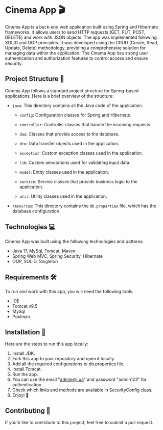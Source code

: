 # Cinema App 🎬

Cinema App is a back-end web application built using Spring and Hibernate frameworks. It allows users to send HTTP requests (GET, PUT, POST, DELETE) and work with JSON objects. The app was implemented following SOLID and OOP principles. It was developed using the CRUD (Create, Read, Update, Delete) methodology, providing a comprehensive solution for managing data within the application. The Cinema App has strong user authentication and authorization features to control access and ensure security.

## Project Structure 📁

Cinema App follows a standard project structure for Spring-based applications. Here is a brief overview of the structure:

- `java`: This directory contains all the Java code of the application.

  - `config`:  Configuration classes for Spring and Hibernate.

  - `controller`: Controller classes that handle the incoming requests.

  - `dao`: Classes that provide access to the database.

  - `dto`: Data transfer objects used in the application.

  - `exception`: Custom exception classes used in the application.

  - `lib`: Custom annotations used for validating input data.

  - `model`: Entity classes used in the application.

  - `service`: Service classes that provide business logic to the application.

  - `util`: Utility classes used in the application.

- `resources`: This directory contains the `db.properties` file, which has the database configuration.

## Technologies 💻
Cinema App was built using the following technologies and patterns:

- Java 17, MySql, Tomcat, Maven
- Spring Web MVC, Spring Security, Hibernate
- OOP, SOLID, Singleton

## Requirements 🛠️

To run and work with this app, you will need the following tools:

- IDE
- Tomcat v9.5
- MySql
- Postman

## Installation 🚀

Here are the steps to run this app locally:

1. Install JDK.
2. Fork this app to your repository and open it locally.
3. Add all the required configurations to db.properties file.
4. Install Tomcat.
5. Run the app.
6. You can use the email "admin@i.ua" and password "admin123" for authentication.
7. Check which links and methods are available in SecurityConfig class.
8. Enjoy! 🎉

## Contributing 🤝

If you'd like to contribute to this project, feel free to submit a pull request.
